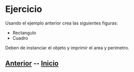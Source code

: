# Ejercicio

Usando el ejemplo anterior crea las siguientes figuras:
- Rectangulo
- Cuadro

Deben de instanciar el objeto y imprimir el area y perimetro.

## [Anterior](page9.md)  --  [Inicio](inicio.md)